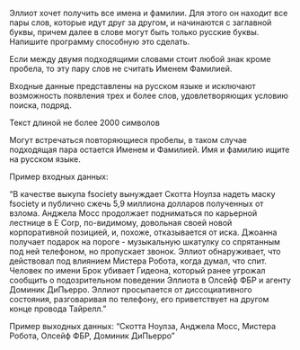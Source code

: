 Эллиот хочет получить все имена и фамилии. Для этого он находит все пары слов, которые идут друг за другом, и начинаются с заглавной буквы, причем далее в слове могут быть только русские буквы. Напишите программу способную это сделать. 

Если между двумя подходящими словами стоит любой знак кроме пробела, то эту пару слов не считать Именем Фамилией. 

Входные данные представлены на русском языке и исключают возможность появления трех и более слов, удовлетворяющих условию поиска, подряд. 

Текст длиной не более 2000 символов

Могут встречаться повторяющиеся пробелы, в таком случае подходящая пара остается Именем и Фамилией. Имя и фамилию ищите на русском языке. 

Пример входных данных: 

“В качестве выкупа fsociety вынуждает Скотта Ноулза надеть маску fsociety и публично сжечь 5,9 миллиона долларов полученных от взлома. Анджела Мосс продолжает подниматься по карьерной лестнице в E Corp, по-видимому, довольная своей новой корпоративной позицией, и, похоже, отказывается от иска. Джоанна получает подарок на пороге - музыкальную шкатулку со спрятанным под ней телефоном, но пропускает звонок. Эллиот обнаруживает, что действовал под влиянием Мистера Робота, когда думал, что спит. Человек по имени Брок убивает Гидеона, который ранее угрожал сообщить о подозрительном поведении Эллиота в Олсейф ФБР и агенту Доминик ДиПьерро. Эллиот просыпается от диссоциативного состояния, разговаривая по телефону, его приветствует на другом конце провода Тайрелл.”

Пример выходных данных: “Скотта Ноулза, Анджела Мосс, Мистера Робота, Олсейф ФБР, Доминик ДиПьерро”
